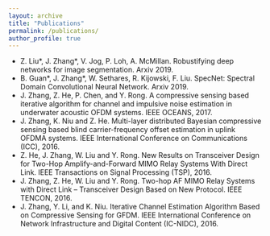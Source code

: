 ```yaml
---
layout: archive
title: "Publications"
permalink: /publications/
author_profile: true
---
```


<!-- {% if author.googlescholar %}
  You can also find my articles on <u><a href="{{author.googlescholar}}">my Google Scholar profile</a>.</u>
{% endif %}

{% include base_path %}

{% for post in site.publications reversed %}
  {% include archive-single.html %}
{% endfor %} -->


- Z. Liu\*, J. Zhang\*, V. Jog, P. Loh, A. McMillan. Robustifying deep networks for image segmentation. Arxiv 2019.
- B. Guan\*, J. Zhang\*, W. Sethares, R. Kijowski, F. Liu. SpecNet: Spectral Domain Convolutional Neural Network. Arxiv 2019.
- J. Zhang, Z. He, P. Chen, and Y. Rong. A compressive sensing based iterative algorithm for channel and impulsive noise estimation in underwater acoustic OFDM systems. IEEE OCEANS, 2017.
- J. Zhang, K. Niu and Z. He. Multi-layer distributed Bayesian compressive sensing based blind carrier-frequency offset estimation in uplink OFDMA systems. IEEE International Conference on Communications (ICC), 2016.
- Z. He, J. Zhang, W. Liu and Y. Rong. New Results on Transceiver Design for Two-Hop Amplify-and-Forward MIMO Relay Systems With Direct Link. IEEE Transactions on Signal Processing (TSP), 2016.
- J. Zhang, Z. He, W. Liu and Y. Rong. Two-hop AF MIMO Relay Systems with Direct Link – Transceiver Design Based on New Protocol. IEEE TENCON, 2016.
- J. Zhang, Y. Li, and K. Niu. Iterative Channel Estimation Algorithm Based on Compressive Sensing for GFDM. IEEE International Conference on Network Infrastructure and Digital Content (IC-NIDC), 2016.